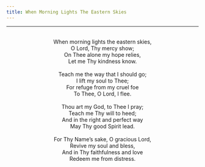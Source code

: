 ```yaml
---
title: When Morning Lights The Eastern Skies
---
```


---
<center>
<br/>
When morning lights the eastern skies,<br/>
O Lord, Thy mercy show;<br/>
On Thee alone my hope relies,<br/>
Let me Thy kindness know.<br/>
<br/>
Teach me the way that I should go;<br/>
I lift my soul to Thee;<br/>
For refuge from my cruel foe<br/>
To Thee, O Lord, I flee.<br/>
<br/>
Thou art my God, to Thee I pray;<br/>
Teach me Thy will to heed;<br/>
And in the right and perfect way<br/>
May Thy good Spirit lead.<br/>
<br/>
For Thy Name’s sake, O gracious Lord,<br/>
Revive my soul and bless,<br/>
And in Thy faithfulness and love<br/>
Redeem me from distress.<br/>

</center>